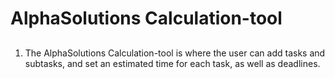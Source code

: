 # AlphaSolutions Calculation-tool

##
1. The AlphaSolutions Calculation-tool is where the user can add tasks and subtasks, and set an estimated time for each task, as well as deadlines.
